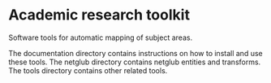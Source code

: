 # Academic research toolkit

Software tools for automatic mapping of subject areas.

The documentation directory contains instructions on how to install and use these tools.
The netglub directory contains netglub entities and transforms.
The tools directory contains other related tools.
